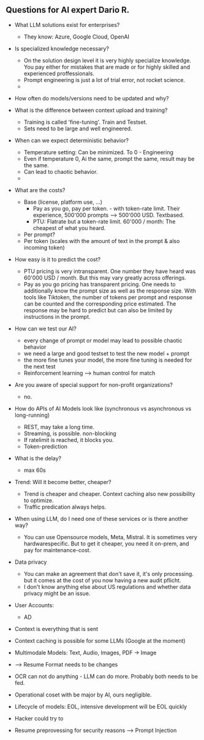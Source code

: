 Questions for AI expert Dario R.
---

- What LLM solutions exist for enterprises?
  - They know: Azure, Google Cloud, OpenAI

- Is specialized knowledge necessary?
  - On the solution design level it is very highly specialize knowledge. You pay either for mistakes
  that are made or for highly skilled and experienced proffessionals.
  - Prompt engineering is just a lot of trial error, not rocket science.
  - 
  
- How often do models/versions need to be updated and why?
- What is the difference between context upload and training?
  - Training is called 'fine-tuning'. Train and Testset. 
  - Sets need to be large and well engineered.
- When can we expect deterministic behavior?
  - Temperature setting: Can be minimized. To 0 - Engineering 
  - Even if temperature 0, Ai the same, prompt the same, result may be the same.
  - Can lead to chaotic behavior.
  - 
- What are the costs? 
  - Base (license, platform use, ...)
    - Pay as you go, pay per token.  - with token-rate limit. Their experience, 
    500'000 prompts --> 500'000 USD. Textbased.
    - PTU: Flatrate but a token-rate limit. 60'000 / month: The cheapest of what you heard.
  - Per prompt? 
  - Per token (scales with the amount of text in the prompt & also incoming token)
- How easy is it to predict the cost?
  - PTU pricing is very intransparent. One number they have heard was 60'000 USD / month. But this may
  vary greatly across offerings.
  - Pay as you go pricing has transparent pricing. One needs to additionally know the prompt size as well as the 
  response size. With tools like Tiktoken, the number of tokens per prompt and response can be counted and the 
  corresponding price estimated.
  The response may be hard to predict but can also be limited by instructions in the prompt.
- How can we test our AI?
  - every change of prompt or model may lead to possible chaotic behavior
  - we need a large and good testset to test the new model + prompt
  - the more fine tunes your model, the more fine tuning is needed for the next test
  - Reinforcement learning --> human control for match
- Are you aware of special support for non-profit organizations?
  - no.
- How do APIs of AI Models look like (synchronous vs asynchronous vs long-running)
  - REST, may take a long time.
  - Streaming, is possible. non-blocking
  - If ratelimit is reached, it blocks you.
  - Token-prediction
- What is the delay?
  - max 60s
- Trend: Will it become better, cheaper?
  - Trend is cheaper and cheaper. Context caching also new possibility to optimize.
  - Traffic predication always helps. 
- When using LLM, do I need one of these services or is there another way?
  - You can use Opensource models, Meta, Mistral. It is sometimes very hardwarespecific.
  But to get it cheaper, you need it on-prem, and pay for maintenance-cost.
- Data privacy
  - You can make an agreement that don't save it, it's only processing. but it comes at the cost of
  you now having a new audit pflicht.
  - I don't know anything else about US regulations and whether data privacy might be an issue.
- User Accounts:
  - AD 

- Context is everything that is sent
- Context caching is possible for some LLMs (Google at the moment)
- Multimodale Models: Text, Audio, Images, PDF -> Image
- --> Resume Format needs to be changes
- OCR can not do anything - LLM can do more. Probably both needs to be fed.



- Operational coset with be major by AI, ours negligible.

- Lifecycle of models: EOL, intensive development will be EOL quickly
- Hacker could try to 
- Resume preprovessing for security reasons --> Prompt Injection
